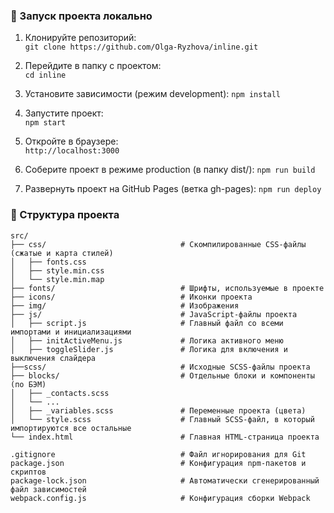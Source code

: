 ### 🚀 Запуск проекта локально 

1. Клонируйте репозиторий:  
   `git clone https://github.com/Olga-Ryzhova/inline.git`

2. Перейдите в папку с проектом:  
   `cd inline`

3. Установите зависимости (режим development):
   `npm install`

4. Запустите проект:  
   `npm start`

5. Откройте в браузере:  
   `http://localhost:3000`
   
6. Соберите проект в режиме production (в папку dist/):
   `npm run build`

7. Развернуть проект на GitHub Pages (ветка gh-pages):
   `npm run deploy`

### 📁 Структура проекта

```
src/
├── css/                              # Скомпилированные CSS-файлы (сжатые и карта стилей)
│   ├── fonts.css
│   ├── style.min.css
│   └── style.min.map
├── fonts/                            # Шрифты, используемые в проекте
├── icons/                            # Иконки проекта
├── img/                              # Изображения
├── js/                               # JavaScript-файлы проекта
│   ├── script.js                     # Главный файл со всеми импортами и инициализациями
│   ├── initActiveMenu.js             # Логика активного меню
│   ├── toggleSlider.js               # Логика для включения и выключения слайдера
├──scss/                              # Исходные SCSS-файлы проекта
├── blocks/                           # Отдельные блоки и компоненты (по БЭМ)
│   ├── _contacts.scss
│   └── ...                            
│   ├── _variables.scss               # Переменные проекта (цвета)
│   └── style.scss                    # Главный SCSS-файл, в который импортируются все остальные
└── index.html                        # Главная HTML-страница проекта

.gitignore                            # Файл игнорирования для Git
package.json                          # Конфигурация npm-пакетов и скриптов
package-lock.json                     # Автоматически сгенерированный файл зависимостей
webpack.config.js                     # Конфигурация сборки Webpack
```